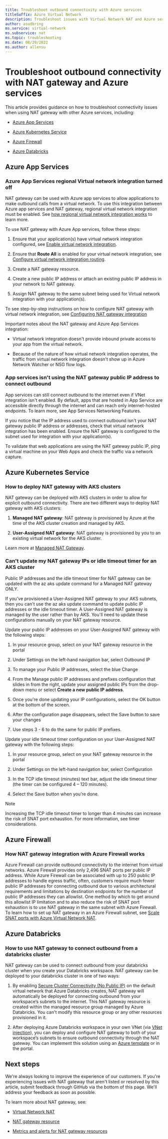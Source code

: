 ```yaml
---
title: Troubleshoot outbound connectivity with Azure services
titleSuffix: Azure Virtual Network
description: Troubleshoot issues with Virtual Network NAT and Azure services.
author: asudbring
ms.service: virtual-network
ms.subservice: nat
ms.topic: troubleshooting
ms.date: 08/29/2022
ms.author: allensu
---
```


# Troubleshoot outbound connectivity with NAT gateway and Azure services 

This article provides guidance on how to troubleshoot connectivity issues when using NAT gateway with other Azure services, including:

* [Azure App Services](#azure-app-services)

* [Azure Kubernetes Service](#azure-kubernetes-service) 

* [Azure Firewall](#azure-firewall)

* [Azure Databricks](#azure-databricks)

## Azure App Services 

### Azure App Services regional Virtual network integration turned off 

NAT gateway can be used with Azure app services to allow applications to make outbound calls from a virtual network. To use this integration between Azure app services and NAT gateway, regional virtual network integration must be enabled. See [how regional virtual network integration works](../../app-service/overview-vnet-integration.md#how-regional-virtual-network-integration-works) to learn more.  

To use NAT gateway with Azure App services, follow these steps:  

1. Ensure that your application(s) have virtual network integration configured, see [Enable virtual network integration](../../app-service/configure-vnet-integration-enable.md).  

2. Ensure that **Route All** is enabled for your virtual network integration, see [Configure virtual network integration routing](../../app-service/configure-vnet-integration-routing.md). 

3. Create a NAT gateway resource.  

4. Create a new public IP address or attach an existing public IP address in your network to NAT gateway. 

5. Assign NAT gateway to the same subnet being used for Virtual network integration with your application(s).  

To see step-by-step instructions on how to configure NAT gateway with virtual network integration, see [Configuring NAT gateway integration](../../app-service/networking/nat-gateway-integration.md#configuring-nat-gateway-integration) 

Important notes about the NAT gateway and Azure App Services integration:  

* Virtual network integration doesn't provide inbound private access to your app from the virtual network.  

* Because of the nature of how virtual network integration operates, the traffic from virtual network integration doesn't show up in Azure Network Watcher or NSG flow logs. 

### App services isn't using the NAT gateway public IP address to connect outbound 

App services can still connect outbound to the internet even if VNet integration isn't enabled. By default, apps that are hosted in App Service are accessible directly through the internet and can reach only internet-hosted endpoints. To learn more, see App Services Networking Features. 

If you notice that the IP address used to connect outbound isn't your NAT gateway public IP address or addresses, check that virtual network integration has been enabled. Ensure the NAT gateway is configured to the subnet used for integration with your application(s). 

To validate that web applications are using the NAT gateway public IP, ping a virtual machine on your Web Apps and check the traffic via a network capture.  

## Azure Kubernetes Service

### How to deploy NAT gateway with AKS clusters 

NAT gateway can be deployed with AKS clusters in order to allow for explicit outbound connectivity. There are two different ways to deploy NAT gateway with AKS clusters: 

1. **Managed NAT gateway**: NAT gateway is provisioned by Azure at the time of the AKS cluster creation and managed by AKS. 

2. **User-Assigned NAT gateway**: NAT gateway is provisioned by you to an existing virtual network for the AKS cluster. 

Learn more at [Managed NAT Gateway](../../aks/nat-gateway.md).

### Can't update my NAT gateway IPs or idle timeout timer for an AKS cluster 

Public IP addresses and the idle timeout timer for NAT gateway can be updated with the az aks update command for a Managed NAT gateway ONLY.  

If you've provisioned a User-Assigned NAT gateway to your AKS subnets, then you can't use the az aks update command to update public IP addresses or the idle timeout timer. A User-Assigned NAT gateway is managed by the user rather than by AKS. You'll need to update these configurations manually on your NAT gateway resource.  

Update your public IP addresses on your User-Assigned NAT gateway with the following steps: 

1. In your resource group, select on your NAT gateway resource in the portal 

2. Under Settings on the left-hand navigation bar, select Outbound IP 

3. To manage your Public IP addresses, select the blue Change  

4. From the Manage public IP addresses and prefixes configuration that slides in from the right, update your assigned public IPs from the drop-down menu or select **Create a new public IP address**.

5. Once you're done updating your IP configurations, select the OK button at the bottom of the screen.

6. After the configuration page disappears, select the Save button to save your changes 

7. Use steps 3 - 6 to do the same for public IP prefixes. 

Update your idle timeout timer configuration on your User-Assigned NAT gateway with the following steps: 

1. In your resource group, select on your NAT gateway resource in the portal 

2. Under Settings on the left-hand navigation bar, select Configuration 

3. In the TCP idle timeout (minutes) text bar, adjust the idle timeout timer (the timer can be configured 4 – 120 minutes). 

4. Select the Save button when you’re done. 

>[!Note] 
>Increasing the TCP idle timeout timer to longer than 4 minutes can increase the risk of SNAT port exhaustion. For more information, see timer considerations.

## Azure Firewall 

### How NAT gateway integration with Azure Firewall works 

Azure Firewall can provide outbound connectivity to the internet from virtual networks. Azure Firewall provides only 2,496 SNAT ports per public IP address. While Azure Firewall can be associated with up to 250 public IP addresses to handle egress traffic, often, customers require much fewer public IP addresses for connecting outbound due to various architectural requirements and limitations by destination endpoints for the number of public IP addresses they can allowlist. One method by which to get around this allowlist IP limitation and to also reduce the risk of SNAT port exhaustion is to use NAT gateway in the same subnet with Azure Firewall. To learn how to set up NAT gateway in an Azure Firewall subnet, see [Scale SNAT ports with Azure Virtual Network NAT](../../firewall/integrate-with-nat-gateway.md). 

## Azure Databricks

### How to use NAT gateway to connect outbound from a databricks cluster 

NAT gateway can be used to connect outbound from your databricks cluster when you create your Databricks workspace. NAT gateway can be deployed to your databricks cluster in one of two ways: 

1. By enabling [Secure Cluster Connectivity (No Public IP)](/azure/databricks/security/secure-cluster-connectivity#use-secure-cluster-connectivity) on the default virtual network that Azure Databricks creates, NAT gateway will automatically be deployed for connecting outbound from your workspace’s subnets to the internet. This NAT gateway resource is created within the managed resource group managed by Azure Databricks. You can't modify this resource group or any other resources provisioned in it. 

2. After deploying Azure Databricks workspace in your own VNet (via [VNet injection](/azure/databricks/administration-guide/cloud-configurations/azure/vnet-inject)), you can deploy and configure NAT gateway to both of your workspace’s subnets to ensure outbound connectivity through the NAT gateway. You can implement this solution using an [Azure template](/azure/databricks/administration-guide/cloud-configurations/azure/vnet-inject#advanced-configuration-using-azure-resource-manager-templates) or in the portal. 

## Next steps

We're always looking to improve the experience of our customers. If you're experiencing issues with NAT gateway that aren't listed or resolved by this article, submit feedback through GitHub via the bottom of this page. We'll address your feedback as soon as possible.

To learn more about NAT gateway, see: 

* [Virtual Network NAT](./nat-overview.md) 

* [NAT gateway resource](./nat-gateway-resource.md) 

* [Metrics and alerts for NAT gateway resources](./nat-metrics.md)